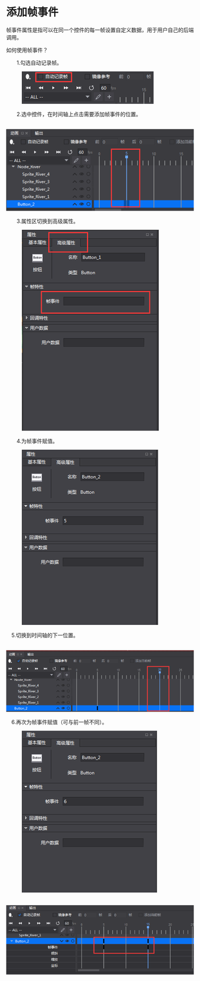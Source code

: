 # 添加帧事件
帧事件属性是指可以在同一个控件的每一帧设置自定义数据，用于用户自己的后端调用。

如何使用帧事件？

&emsp;&emsp;1.勾选自动记录帧。

&emsp;&emsp;&emsp;![image](res/image001.png)

&emsp;&emsp;2.选中控件，在时间轴上点击需要添加帧事件的位置。

&emsp;&emsp;&emsp;![image](res/image002.png)


&emsp;&emsp;3.属性区切换到高级属性。

&emsp;&emsp;&emsp;![image](res/image003.png)

&emsp;&emsp;4.为帧事件赋值。

&emsp;&emsp;&emsp;![image](res/image004.png)

&emsp;5.切换到时间轴的下一位置。

&emsp;&emsp;&emsp;![image](res/image005.png)

&emsp;6.再次为帧事件赋值（可与前一帧不同）。

&emsp;&emsp;&emsp;![image](res/image006.png)

&emsp;&emsp;&emsp;![image](res/image007.png)